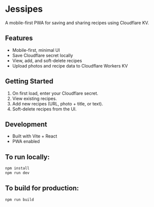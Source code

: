 
# Jessipes

A mobile-first PWA for saving and sharing recipes using Cloudflare KV.

## Features
- Mobile-first, minimal UI
- Save Cloudflare secret locally
- View, add, and soft-delete recipes
- Upload photos and recipe data to Cloudflare Workers KV

## Getting Started
1. On first load, enter your Cloudflare secret.
2. View existing recipes.
3. Add new recipes (URL, photo + title, or text).
4. Soft-delete recipes from the UI.

## Development
- Built with Vite + React
- PWA enabled

## To run locally:
```bash
npm install
npm run dev
```

## To build for production:
```bash
npm run build
```
